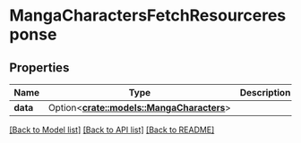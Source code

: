 # MangaCharactersFetchResourceresponse

## Properties

Name | Type | Description | Notes
------------ | ------------- | ------------- | -------------
**data** | Option<[**crate::models::MangaCharacters**](mangaCharacters.md)> |  | [optional]

[[Back to Model list]](../README.md#documentation-for-models) [[Back to API list]](../README.md#documentation-for-api-endpoints) [[Back to README]](../README.md)


